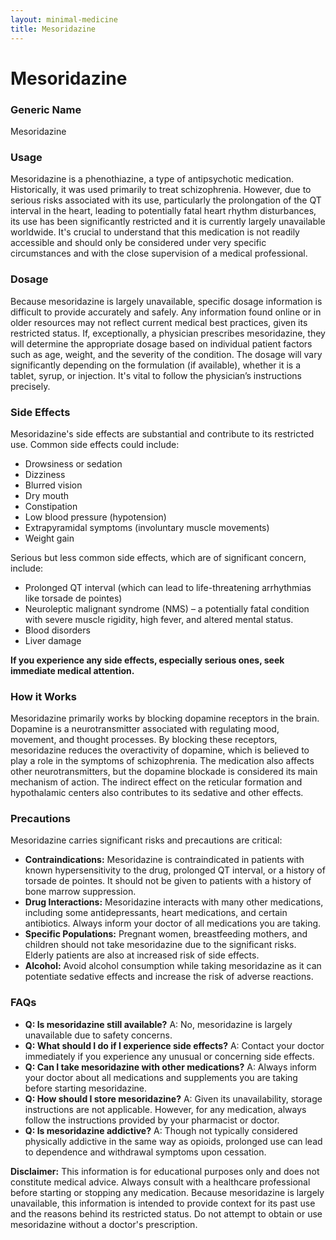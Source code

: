 ```yaml
---
layout: minimal-medicine
title: Mesoridazine
---
```


# Mesoridazine
### Generic Name
Mesoridazine

### Usage
Mesoridazine is a phenothiazine, a type of antipsychotic medication.  Historically, it was used primarily to treat schizophrenia. However, due to serious risks associated with its use, particularly the prolongation of the QT interval in the heart, leading to potentially fatal heart rhythm disturbances, its use has been significantly restricted and it is currently largely unavailable worldwide.  It's crucial to understand that this medication is not readily accessible and should only be considered under very specific circumstances and with the close supervision of a medical professional.


### Dosage
Because mesoridazine is largely unavailable, specific dosage information is difficult to provide accurately and safely.  Any information found online or in older resources may not reflect current medical best practices, given its restricted status.  If, exceptionally, a physician prescribes mesoridazine, they will determine the appropriate dosage based on individual patient factors such as age, weight, and the severity of the condition.  The dosage will vary significantly depending on the formulation (if available), whether it is a tablet, syrup, or injection.  It's vital to follow the physician’s instructions precisely.


### Side Effects
Mesoridazine's side effects are substantial and contribute to its restricted use.  Common side effects could include:

* Drowsiness or sedation
* Dizziness
* Blurred vision
* Dry mouth
* Constipation
* Low blood pressure (hypotension)
* Extrapyramidal symptoms (involuntary muscle movements)
* Weight gain


Serious but less common side effects, which are of significant concern, include:

* Prolonged QT interval (which can lead to life-threatening arrhythmias like torsade de pointes)
* Neuroleptic malignant syndrome (NMS) – a potentially fatal condition with severe muscle rigidity, high fever, and altered mental status.
* Blood disorders
* Liver damage

**If you experience any side effects, especially serious ones, seek immediate medical attention.**


### How it Works
Mesoridazine primarily works by blocking dopamine receptors in the brain.  Dopamine is a neurotransmitter associated with regulating mood, movement, and thought processes. By blocking these receptors, mesoridazine reduces the overactivity of dopamine, which is believed to play a role in the symptoms of schizophrenia.  The medication also affects other neurotransmitters, but the dopamine blockade is considered its main mechanism of action. The indirect effect on the reticular formation and hypothalamic centers also contributes to its sedative and other effects.

### Precautions
Mesoridazine carries significant risks and precautions are critical:

* **Contraindications:**  Mesoridazine is contraindicated in patients with known hypersensitivity to the drug, prolonged QT interval, or a history of torsade de pointes. It should not be given to patients with a history of bone marrow suppression.
* **Drug Interactions:** Mesoridazine interacts with many other medications, including some antidepressants, heart medications, and certain antibiotics.  Always inform your doctor of all medications you are taking.
* **Specific Populations:**  Pregnant women, breastfeeding mothers, and children should not take mesoridazine due to the significant risks. Elderly patients are also at increased risk of side effects.
* **Alcohol:** Avoid alcohol consumption while taking mesoridazine as it can potentiate sedative effects and increase the risk of adverse reactions.


### FAQs

* **Q: Is mesoridazine still available?** A:  No, mesoridazine is largely unavailable due to safety concerns.
* **Q: What should I do if I experience side effects?** A:  Contact your doctor immediately if you experience any unusual or concerning side effects.
* **Q: Can I take mesoridazine with other medications?** A:  Always inform your doctor about all medications and supplements you are taking before starting mesoridazine.
* **Q: How should I store mesoridazine?** A:  Given its unavailability, storage instructions are not applicable. However, for any medication, always follow the instructions provided by your pharmacist or doctor.
* **Q:  Is mesoridazine addictive?** A: Though not typically considered physically addictive in the same way as opioids, prolonged use can lead to dependence and withdrawal symptoms upon cessation.


**Disclaimer:** This information is for educational purposes only and does not constitute medical advice.  Always consult with a healthcare professional before starting or stopping any medication.  Because mesoridazine is largely unavailable, this information is intended to provide context for its past use and the reasons behind its restricted status.  Do not attempt to obtain or use mesoridazine without a doctor's prescription.

